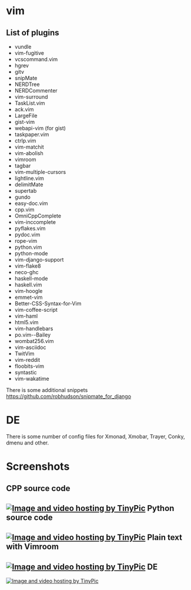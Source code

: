 vim
===

List of plugins
---------------
* vundle
* vim-fugitive
* vcscommand.vim
* hgrev
* gitv
* snipMate
* NERDTree
* NERDCommenter
* vim-surround
* TaskList.vim
* ack.vim
* LargeFile
* gist-vim
* webapi-vim (for gist)
* taskpaper.vim
* ctrlp.vim
* vim-matchit
* vim-abolish
* vimroom
* tagbar
* vim-multiple-cursors
* lightline.vim
* delimitMate
* supertab
* gundo
* easy-doc.vim
* cpp.vim
* OmniCppComplete
* vim-inccomplete
* pyflakes.vim
* pydoc.vim
* rope-vim
* python.vim
* python-mode
* vim-django-support
* vim-flake8
* neco-ghc
* haskell-mode
* haskell.vim
* vim-hoogle
* emmet-vim
* Better-CSS-Syntax-for-Vim
* vim-coffee-script
* vim-haml
* html5.vim
* vim-handlebars
* po.vim--Bailey
* wombat256.vim
* vim-asciidoc
* TwitVim
* vim-reddit
* floobits-vim
* syntastic
* vim-wakatime

There is some additional snippets https://github.com/robhudson/snipmate_for_django

DE
==
There is some number of config files for Xmonad, Xmobar, Trayer, Conky, dmenu and other.

Screenshots
===========
CPP source code
---------------
<a href="http://tinypic.com?ref=29krjiv" target="_blank"><img src="http://i40.tinypic.com/29krjiv.png" border="0" alt="Image and video hosting by TinyPic"></a>
Python source code
------------------
<a href="http://tinypic.com?ref=16l8p1" target="_blank"><img src="http://i40.tinypic.com/16l8p1.png" border="0" alt="Image and video hosting by TinyPic"></a>
Plain text with Vimroom
-----------------------
<a href="http://tinypic.com?ref=2ypar6f" target="_blank"><img src="http://i39.tinypic.com/2ypar6f.png" border="0" alt="Image and video hosting by TinyPic"></a>
DE
--
<a href="http://tinypic.com?ref=nfp62t" target="_blank"><img src="http://i39.tinypic.com/nfp62t.png" border="0" alt="Image and video hosting by TinyPic"></a>
